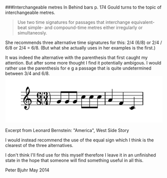 ###Interchangeable metres
In Behind bars p. 174 Gould turns to the topic of interchangeable metres.

>Use two time signatures for passages that interchange equivalent-beat 
simple- and compound-time metres either irregularly or simultaneosly.

She recommends three alternative time signatures for this: 
2/4 (6/8) or 2/4 / 6/8 or 2/4 = 6/8. (But what she actually uses in her
examples is the first.)

It was indeed the alternative with the parenthesis that first caught 
my attention. But after some more thought I find it potentially 
ambigous. I would rather use the parenthesis for e g a passage 
that is quite undetermined between 3/4 and 6/8.
![Excerpt from Leonard Bernstein: America, West Side Story](./america.png)
<caption>Excerpt from Leonard Bernstein: "America", West Side Story</caption>

I would instead recommend the use of the equal sign which I think is
the clearest of the three alternatives.

I don't think I'll find use for this myself therefore I leave it in an
unfinished state in the hope that someone will find something useful
in all this.

Peter Bjuhr
May 2014
